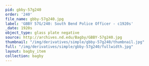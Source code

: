 ```yaml
---
pid: gbby-57g240
order: '240'
file_name: gbby-57g240.jpg
label: 'GBBY 57G/240: South Bend Police Officer - c1920s'
_date: 1920s
object_type: glass plate negative
source: http://archives.nd.edu/Bagby/GBBY-57g240.jpg
thumbnail: "/img/derivatives/simple/gbby-57g240/thumbnail.jpg"
full: "/img/derivatives/simple/gbby-57g240/fullwidth.jpg"
layout: bagby_item
collection: bagby
---
```


